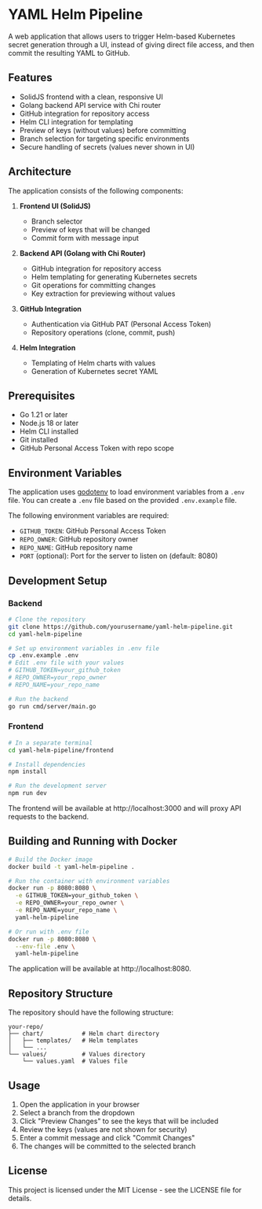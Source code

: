 # YAML Helm Pipeline

A web application that allows users to trigger Helm-based Kubernetes secret generation through a UI, instead of giving direct file access, and then commit the resulting YAML to GitHub.

## Features

- SolidJS frontend with a clean, responsive UI
- Golang backend API service with Chi router
- GitHub integration for repository access
- Helm CLI integration for templating
- Preview of keys (without values) before committing
- Branch selection for targeting specific environments
- Secure handling of secrets (values never shown in UI)

## Architecture

The application consists of the following components:

1. **Frontend UI (SolidJS)**
   - Branch selector
   - Preview of keys that will be changed
   - Commit form with message input

2. **Backend API (Golang with Chi Router)**
   - GitHub integration for repository access
   - Helm templating for generating Kubernetes secrets
   - Git operations for committing changes
   - Key extraction for previewing without values

3. **GitHub Integration**
   - Authentication via GitHub PAT (Personal Access Token)
   - Repository operations (clone, commit, push)

4. **Helm Integration**
   - Templating of Helm charts with values
   - Generation of Kubernetes secret YAML

## Prerequisites

- Go 1.21 or later
- Node.js 18 or later
- Helm CLI installed
- Git installed
- GitHub Personal Access Token with repo scope

## Environment Variables

The application uses [godotenv](https://github.com/joho/godotenv) to load environment variables from a `.env` file. You can create a `.env` file based on the provided `.env.example` file.

The following environment variables are required:

- `GITHUB_TOKEN`: GitHub Personal Access Token
- `REPO_OWNER`: GitHub repository owner
- `REPO_NAME`: GitHub repository name
- `PORT` (optional): Port for the server to listen on (default: 8080)

## Development Setup

### Backend

```bash
# Clone the repository
git clone https://github.com/yourusername/yaml-helm-pipeline.git
cd yaml-helm-pipeline

# Set up environment variables in .env file
cp .env.example .env
# Edit .env file with your values
# GITHUB_TOKEN=your_github_token
# REPO_OWNER=your_repo_owner
# REPO_NAME=your_repo_name

# Run the backend
go run cmd/server/main.go
```

### Frontend

```bash
# In a separate terminal
cd yaml-helm-pipeline/frontend

# Install dependencies
npm install

# Run the development server
npm run dev
```

The frontend will be available at http://localhost:3000 and will proxy API requests to the backend.

## Building and Running with Docker

```bash
# Build the Docker image
docker build -t yaml-helm-pipeline .

# Run the container with environment variables
docker run -p 8080:8080 \
  -e GITHUB_TOKEN=your_github_token \
  -e REPO_OWNER=your_repo_owner \
  -e REPO_NAME=your_repo_name \
  yaml-helm-pipeline

# Or run with .env file
docker run -p 8080:8080 \
  --env-file .env \
  yaml-helm-pipeline
```

The application will be available at http://localhost:8080.

## Repository Structure

The repository should have the following structure:

```
your-repo/
├── chart/           # Helm chart directory
│   ├── templates/   # Helm templates
│   └── ...
└── values/          # Values directory
    └── values.yaml  # Values file
```

## Usage

1. Open the application in your browser
2. Select a branch from the dropdown
3. Click "Preview Changes" to see the keys that will be included
4. Review the keys (values are not shown for security)
5. Enter a commit message and click "Commit Changes"
6. The changes will be committed to the selected branch

## License

This project is licensed under the MIT License - see the LICENSE file for details.
